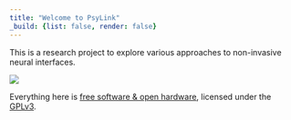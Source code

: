 ```yaml
---
title: "Welcome to PsyLink"
_build: {list: false, render: false}
---
```


This is a research project to explore various approaches to non-invasive neural interfaces.


[<img src="https://hut.pm/data/psy/-hardware.jpg" class="banner" />](/p4)

Everything here is [free software & open
hardware](https://codeberg.org/hut/psylink), licensed under the
[GPLv3](https://www.gnu.org/licenses/gpl-3.0.en.html).
